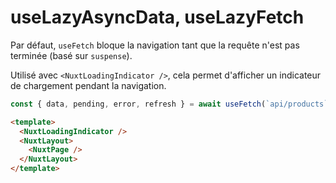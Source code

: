 # useLazyAsyncData, useLazyFetch

Par défaut, `useFetch` bloque la navigation tant que la requête n'est pas terminée (basé sur `suspense`).

Utilisé avec `<NuxtLoadingIndicator />`, cela permet d'afficher un indicateur de chargement pendant la navigation.

```ts
const { data, pending, error, refresh } = await useFetch(`api/products`)
```

```html
<template>
  <NuxtLoadingIndicator />
  <NuxtLayout>
    <NuxtPage />
  </NuxtLayout>
</template>
```